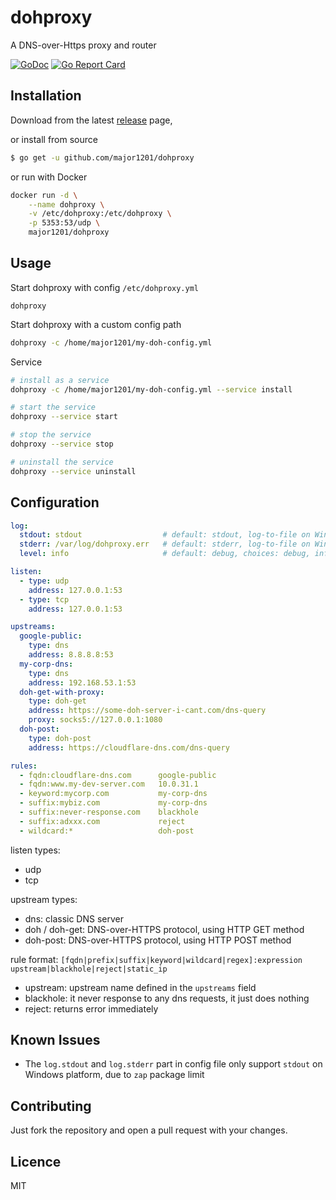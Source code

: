 # dohproxy

A DNS-over-Https proxy and router

[![GoDoc](https://godoc.org/github.com/major1201/dohproxy?status.svg)](https://godoc.org/github.com/major1201/dohproxy)
[![Go Report Card](https://goreportcard.com/badge/github.com/major1201/dohproxy)](https://goreportcard.com/report/github.com/major1201/dohproxy)

## Installation

Download from the latest [release](https://github.com/major1201/dohproxy/releases) page,

or install from source

```bash
$ go get -u github.com/major1201/dohproxy
```

or run with Docker

```bash
docker run -d \
    --name dohproxy \
    -v /etc/dohproxy:/etc/dohproxy \
    -p 5353:53/udp \
    major1201/dohproxy
```

## Usage

Start dohproxy with config `/etc/dohproxy.yml`

```
dohproxy
```

Start dohproxy with a custom config path

```bash
dohproxy -c /home/major1201/my-doh-config.yml
```

Service

```bash
# install as a service
dohproxy -c /home/major1201/my-doh-config.yml --service install

# start the service
dohproxy --service start

# stop the service
dohproxy --service stop

# uninstall the service
dohproxy --service uninstall
```

## Configuration

```yml
log:
  stdout: stdout                  # default: stdout, log-to-file on Windows is not supported
  stderr: /var/log/dohproxy.err   # default: stderr, log-to-file on Windows is not supported
  level: info                     # default: debug, choices: debug, info, warn(warning), error, dpanic, panic, fatal

listen:
  - type: udp
    address: 127.0.0.1:53
  - type: tcp
    address: 127.0.0.1:53

upstreams:
  google-public:
    type: dns
    address: 8.8.8.8:53
  my-corp-dns:
    type: dns
    address: 192.168.53.1:53
  doh-get-with-proxy:
    type: doh-get
    address: https://some-doh-server-i-cant.com/dns-query
    proxy: socks5://127.0.0.1:1080
  doh-post:
    type: doh-post
    address: https://cloudflare-dns.com/dns-query

rules:
  - fqdn:cloudflare-dns.com      google-public
  - fqdn:www.my-dev-server.com   10.0.31.1
  - keyword:mycorp.com           my-corp-dns
  - suffix:mybiz.com             my-corp-dns
  - suffix:never-response.com    blackhole
  - suffix:adxxx.com             reject
  - wildcard:*                   doh-post
```

listen types:

- udp
- tcp

upstream types:

- dns: classic DNS server
- doh / doh-get: DNS-over-HTTPS protocol, using HTTP GET method
- doh-post: DNS-over-HTTPS protocol, using HTTP POST method

rule format: `[fqdn|prefix|suffix|keyword|wildcard|regex]:expression upstream|blackhole|reject|static_ip`

- upstream: upstream name defined in the `upstreams` field
- blackhole: it never response to any dns requests, it just does nothing
- reject: returns error immediately

## Known Issues

- The `log.stdout` and `log.stderr` part in config file only support `stdout` on Windows platform, due to `zap` package limit

## Contributing

Just fork the repository and open a pull request with your changes.

## Licence

MIT
